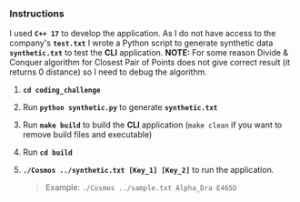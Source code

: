 ### Instructions


I used **`C++ 17`** to develop the application. As I do not have access to the company's **`test.txt`** I wrote a Python script to generate synthetic data **`synthetic.txt`** to test the **CLI** application.  **NOTE:** For some reason Divide & Conquer algorithm for Closest Pair of Points does not give correct result (it returns 0 distance) so I need to debug the algorithm.

1. **`cd coding_challenge`**
2. Run **`python synthetic.py`** to generate **`synthetic.txt`**
3. Run **`make build`** to build the **CLI** application (`make clean` if you want to remove build files and executable)
4. Run **`cd build`**
5. **`./Cosmos ../synthetic.txt [Key_1] [Key_2]`** to run the application. 

   > Example: `./Cosmos ../sample.txt Alpha_Dra E465D`
